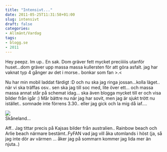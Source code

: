 ```yaml
---
title: "Intensivt..."
date: 2011-05-25T11:31:58+01:00
slug: intensivt
draft: false
categories:
- Allmänt/Vardag
tags:
- blogg.se
- 2011
---
```

Hey peepz. Im up.. En sak. Dom gräver fett mycket preciiiiis utanför huset...dom gräver upp massa massa kullersten för att göra asfalt. jag har vaknat typ 4 gånger av det i morse.. bonkar som fan >.<  
  
Nu har min mobil laddat färdigt :D och nu ska jag ringa jossan...kolla läget.. när vi ska träffas osv.. sen ska jag till soc med, lite över ett... och massa massa annat står på schemat idag... ska även blogga mycket till er och visa bilder från igår :) Mår bättre nu när jag har sovit, men jag är sjukt trött nu istället.. somnade inte förrens 3.30.. eller jag gick och la mig då iaf....  
  
  
![](/assets/images/blogg.se/dsc01826_149528119.jpg)  
Skåneland...  
  
Aff.. Jag tittar precis på Kajsas bilder från australien.. Rainbow beach och Arlie beach närmare bestämt..FyFAN vad jag vill åka utomlands i höst (ja, så jag inte dör av värmen ... åker jag på sommarn kommer jag lida mer än njuta..)